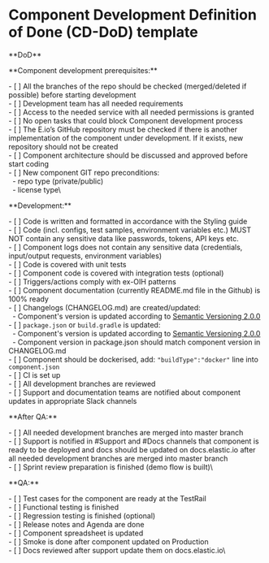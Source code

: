 # Component Development Definition of Done (CD-DoD) template
\*\*DoD**

\*\*Component development prerequisites:\*\*

\- [ ] All the branches of the repo should be checked (merged/deleted if possible) before starting development\
\- [ ] Development team has all needed requirements\
\- [ ] Access to the needed service with all needed permissions is granted\
\- [ ] No open tasks that could block Component development process\
\- [ ] The E.io’s GitHub repository must be checked if there is another implementation of the component under development. If it exists, new repository should not be created\
\- [ ] Component architecture should be discussed and approved before start coding\
\- [ ] New component GIT repo preconditions:\
&nbsp;&nbsp;- repo type (private/public)\
&nbsp;&nbsp;- license type\

\*\*Development:\*\*

\- [ ] Code is written and formatted in accordance with the Styling guide\
\- [ ] Code (incl. configs, test samples, environment variables etc.) MUST NOT contain any sensitive data like passwords, tokens, API keys etc.\
\- [ ] Component logs does not contain any sensitive data (credentials, input/output requests, environment variables)\
\- [ ] Code is covered with unit tests\
\- [ ] Component code is covered with integration tests (optional)\
\- [ ] Triggers/actions comply with ex-OIH patterns\
\- [ ] Component documentation (currently README.md file in the Github) is 100% ready\
\- [ ] Changelogs (CHANGELOG.md) are created/updated:\
&nbsp;&nbsp;- Component's version is updated according to [Semantic Versioning 2.0.0](https://semver.org/)\
\- [ ] `package.json` or `build.gradle` is updated:\
&nbsp;&nbsp;- Component's version is updated according to [Semantic Versioning 2.0.0](https://semver.org/)\
&nbsp;&nbsp;- Component version in package.json should match component version in CHANGELOG.md\
\- [ ] Component should be dockerised, add: `"buildType":"docker"` line into `component.json`\
\- [ ] CI is set up\
\- [ ] All development branches are reviewed\
\- [ ] Support and documentation teams are notified about component updates in appropriate Slack channels

\*\*After QA:\*\*

\- [ ] All needed development branches are merged into master branch\
\- [ ] Support is notified in #Support and #Docs channels that component is ready to be deployed and docs should be updated on docs.elastic.io after all needed development branches are merged into master branch\
\- [ ] Sprint review preparation is finished (demo flow is built)\

\*\*QA:\*\*

\- [ ] Test cases for the component are ready at the TestRail\
\- [ ] Functional testing is finished\
\- [ ] Regression testing is finished (optional)\
\- [ ] Release notes and Agenda are done\
\- [ ] Component spreadsheet is updated\
\- [ ] Smoke is done after component updated on Production\
\- [ ] Docs reviewed after support update them on docs.elastic.io\
